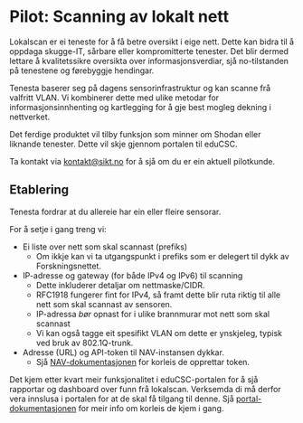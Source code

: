 # Pilot: Scanning av lokalt nett

Lokalscan er ei teneste for å få betre oversikt i eige nett. Dette kan bidra til
å oppdaga skugge-IT, sårbare eller kompromitterte tenester. Det blir dermed
lettare å kvalitetssikre oversikta over informasjonsverdiar, sjå no-tilstanden
på tenestene og førebyggje hendingar.

Tenesta baserer seg på dagens sensorinfrastruktur og kan scanne frå valfritt
VLAN. Vi kombinerer dette med ulike metodar for informasjonsinnhenting og
kartlegging for å gje best mogleg dekning i nettverket.

Det ferdige produktet vil tilby funksjon som minner om Shodan eller liknande
tenester. Dette vil skje gjennom portalen til eduCSC.

Ta kontakt via kontakt@sikt.no for å sjå om du er ein aktuell pilotkunde.

## Etablering

Tenesta fordrar at du allereie har ein eller fleire sensorar.

For å setje i gang treng vi:

- Ei liste over nett som skal scannast (prefiks)
  - Om ikkje kan vi ta utgangspunkt i prefiks som er delegert til dykk av
    Forskningsnettet.
- IP-adresse og gateway (for både IPv4 og IPv6) til scanning
  - Dette inkluderer detaljar om nettmaske/CIDR.
  - RFC1918 fungerer fint for IPv4, så framt dette blir ruta riktig til alle
    nett som skal scannast av sensoren.
  - IP-adressa *bør* opnast for i ulike brannmurar mot nett som skal scannast
  - Vi kan også tagge eit spesifikt VLAN om dette er ynskjeleg, typisk ved bruk
    av 802.1Q-trunk.
- Adresse (URL) og API-token til NAV-instansen dykkar.
  - Sjå
    [NAV-dokumentasjonen](https://nav.readthedocs.io/en/latest/howto/using_the_api.html?highlight=token#the-nav-api)
    for korleis de opprettar token.

Det kjem etter kvart meir funksjonalitet i eduCSC-portalen for å sjå rapportar
og dashboard over funn frå lokalscan. Verksemda di må derfor vera innslusa i
portalen for at de skal få tilgang til denne. Sjå
[portal-dokumentasjonen](/docs/educsc/trusseletterretning/educsc-portal) for meir
info om korleis de kjem i gang.